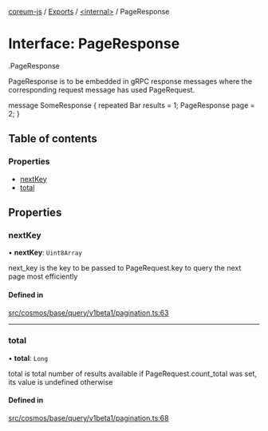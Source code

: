 [coreum-js](../README.md) / [Exports](../modules.md) / [<internal\>](../modules/internal_.md) / PageResponse

# Interface: PageResponse

[<internal>](../modules/internal_.md).PageResponse

PageResponse is to be embedded in gRPC response messages where the
corresponding request message has used PageRequest.

 message SomeResponse {
         repeated Bar results = 1;
         PageResponse page = 2;
 }

## Table of contents

### Properties

- [nextKey](internal_.PageResponse-3.md#nextkey)
- [total](internal_.PageResponse-3.md#total)

## Properties

### nextKey

• **nextKey**: `Uint8Array`

next_key is the key to be passed to PageRequest.key to
query the next page most efficiently

#### Defined in

[src/cosmos/base/query/v1beta1/pagination.ts:63](https://github.com/PyramydLabs/coreum-js/blob/987bc3b/src/cosmos/base/query/v1beta1/pagination.ts#L63)

___

### total

• **total**: `Long`

total is total number of results available if PageRequest.count_total
was set, its value is undefined otherwise

#### Defined in

[src/cosmos/base/query/v1beta1/pagination.ts:68](https://github.com/PyramydLabs/coreum-js/blob/987bc3b/src/cosmos/base/query/v1beta1/pagination.ts#L68)
